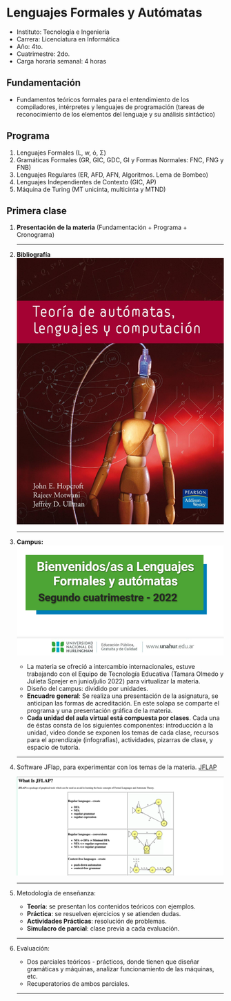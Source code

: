 # Lenguajes Formales y Autómatas

* Instituto: Tecnología e Ingeniería
* Carrera: Licenciatura en Informática
* Año: 4to.
* Cuatrimestre: 2do.
* Carga horaria semanal: 4 horas

## Fundamentación

* Fundamentos teóricos formales para el entendimiento de los compiladores, intérpretes y lenguajes de programación (tareas de reconocimiento de los elementos del lenguaje y su análisis sintáctico)

## Programa

1. Lenguajes Formales (L, w, ó, Σ)
1. Gramáticas Formales (GR, GIC, GDC, GI y Formas Normales: FNC, FNG y FNB)
1. Lenguajes Regulares (ER, AFD, AFN, Algoritmos. Lema de Bombeo)
1. Lenguajes Independientes de Contexto (GIC, AP)
1. Máquina de Turing (MT unicinta, multicinta y MTND)

## Primera clase

1. **Presentación de la materia** (Fundamentación + Programa + Cronograma)

    ---

1. **Bibliografía**
    ![Libro](img/libro.jpg)

    ---

1. **Campus:**
    ![Campus](img/campus.png)
    * La materia se ofreció a intercambio internacionales, estuve trabajando con el Equipo de Tecnología Educativa (Tamara Olmedo y Julieta Sprejer en junio/julio 2022) para virtualizar la materia.
    * Diseño del campus: dividido por unidades.
    * **Encuadre general**: Se realiza una presentación de la asignatura, se anticipan las formas de acreditación. En este solapa se comparte el programa y una presentación gráfica de la materia.
    * **Cada unidad del aula virtual está compuesta por clases**. Cada una de éstas consta de los siguientes componentes: introducción a la unidad, video donde se exponen los temas de cada clase, recursos para el aprendizaje (infografías), actividades, pizarras de clase, y espacio de tutoría.

    ---

1. Software JFlap, para experimentar con los temas de la materia.
    [JFLAP](https://www.jflap.org)

    ![JFlap](img/jflap.png)

    ---

1. Metodología de enseñanza:
    * **Teoría**: se presentan los contenidos teóricos con ejemplos.
    * **Práctica**: se resuelven ejercicios y se atienden dudas.
    * **Actividades Prácticas**: resolución de problemas.
    * **Simulacro de parcial**: clase previa a cada evaluación.

    ---

1. Evaluación:
    * Dos parciales teóricos - prácticos, donde tienen que diseñar gramáticas y máquinas, analizar funcionamiento de las máquinas, etc.
    * Recuperatorios de ambos parciales.

    ---
